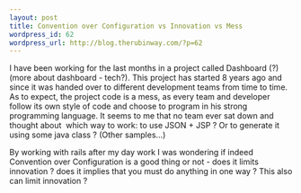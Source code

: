 ```yaml
--- 
layout: post
title: Convention over Configuration vs Innovation vs Mess
wordpress_id: 62
wordpress_url: http://blog.therubinway.com/?p=62
---
```

I have been working for the last months in a project called Dashboard (?) (more about dashboard - tech?). This project has started 8 years ago and since it was handed over to different development teams from time to time. As to expect, the project code is a mess, as every team and developer follow its own style of code and choose to program in his strong programming language. It seems to me that no team ever sat down and thought about  which way to work: to use JSON + JSP ? Or to generate it using some java class ? (Other samples...)

By working with rails after my day work I was wondering if indeed Convention over Configuration is a good thing or not - does it limits innovation ? does it implies that you must do anything in one way ? This also can limit innovation ?
